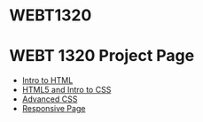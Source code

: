 # WEBT1320
# WEBT 1320 Project Page
<ul>
    <li><a href="into_to_html/index.html">Intro to HTML</a></li>
    <li><a href="HTML5_intro_to_css/index.html" target="_blank">HTML5 and Intro to CSS</a></li>
    <li><a href="adv_css/index.html" target="_blank">Advanced CSS</a></li>
    <li><a href="responsive/index.html" target="_blank">Responsive Page</a></li>
<ul>